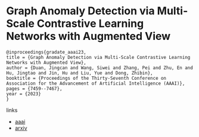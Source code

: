 # Graph Anomaly Detection via Multi-Scale Contrastive Learning Networks with Augmented View

```
@inproceedings{gradate_aaai23,
title = {Graph Anomaly Detection via Multi-Scale Contrastive Learning Networks with Augmented View},
author = {Duan, Jingcan and Wang, Siwei and Zhang, Pei and Zhu, En and Hu, Jingtao and Jin, Hu and Liu, Yue and Dong, Zhibin},
booktitle = {Proceedings of the Thirty-Seventh Conference on Association for the Advancement of Artificial Intelligence (AAAI)},
pages = {7459--7467},
year = {2023}
}
```

links
- [aaai](https://ojs.aaai.org/index.php/AAAI/article/view/25907)
- [arxiv](https://arxiv.org/abs/2212.00535)
